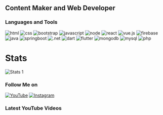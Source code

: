 ## Content Maker and Web Developer

### Languages and Tools

<img alt="html" src="https://img.shields.io/badge/html--E34F26?logo=html5&amp;style=flat-square">
<img alt="css" src="https://img.shields.io/badge/css--3850AE?logo=css3&logoColor=264DE4&amp;style=flat-square">
<img alt="bootstrap" src="https://img.shields.io/badge/bootstrap--563D7C?logo=bootstrap&logoColor=563D7C&amp;style=flat-square">
<img alt="javascript" src="https://img.shields.io/badge/javascript--F7DF1E?logo=javascript&amp;style=flat-square">
<img alt="node" src="https://img.shields.io/badge/node--339933?logo=nodedotjs&amp;style=flat-square">
<img alt="react" src="https://img.shields.io/badge/react--61DAFB?logo=react&amp;style=flat-square">
<img alt="vue.js" src="https://img.shields.io/badge/vue.js--4FC08D?logo=vuedotjs&amp;style=flat-square">
<img alt="firebase" src="https://img.shields.io/badge/firebase--FFCA28?logo=firebase&amp;style=flat-square">
<img alt="java" src="https://img.shields.io/badge/java--FFAA2D?logo=java&logoColor=FFAA2D&amp;style=flat-square">
<img alt="springboot" src="https://img.shields.io/badge/spring--6DB33F?logo=spring&amp;style=flat-square">
<img alt=".net" src="https://img.shields.io/badge/framework--CDCDCD?logo=.net&amp;style=flat-square">
<img alt="dart" src="https://img.shields.io/badge/dart--097CDB?logo=dart&logoColor=097CDB&amp;style=flat-square">
<img alt="flutter" src="https://img.shields.io/badge/flutter--47C5FB?logo=flutter&logoColor=47C5FB&amp;style=flat-square">
<img alt="mongodb" src="https://img.shields.io/badge/mongodb--47A248?logo=mongodb&amp;style=flat-square">
<img alt="mysql" src="https://img.shields.io/badge/mysql--blue?logo=mysql&amp;style=flat-square">
<img alt="php" src="https://img.shields.io/badge/php--666885?logo=php&amp;style=flat-square">

# Stats

![Stats 1](https://github-readme-stats.vercel.app/api?username=nekitExclyusiw&show_icons=true)

### Follow Me on

[![YouTube](https://img.shields.io/badge/Youtube--FF0000?logo=youtube&logoColor=FF0000&amp;style=flat-square)](https://www.youtube.com/channel/UCtMAGrjxTdYOeMBi5HIUjsA)
[![Instagram](https://img.shields.io/badge/Instagram--E1306C?logo=instagram&logoColor=E1306C&amp;style=flat-square)](https://www.instagram.com/kabarma_official)
<!-- [![Telegram](https://img.shields.io/badge/Telegram--blue?logo=telegram&logoColor=27A0D9&amp;style=flat-square)](README.md) -->
<!-- [![Vkontakte](https://img.shields.io/badge/-Vkontakte-090909?style=for-the-badge&logo=Vk&logoColor=4F7DB3)](https://vk.com/kabarma)
[![Twitter](https://img.shields.io/badge/-Twitter-090909?style=for-the-badge&logo=Twitter&logoColor=1C9DEB)](https://twitter.com/alexeyshpavda)
[![Facebook](https://img.shields.io/badge/-Facebook-090909?style=for-the-badge&logo=Facebook&logoColor=1195F5)](https://www.facebook.com/alexeyshpavda) -->

<!-- <img alt="html" src="https://img.shields.io/badge/html--orange?logo=html5&amp;style=flat-square">
<img alt="css" src="https://img.shields.io/badge/css--blue?logo=css3&logoColor=264DE4&amp;style=flat-square">
<img alt="bootstrap" src="https://img.shields.io/badge/bootstrap--563D7C?logo=bootstrap&logoColor=563D7C&amp;style=flat-square">
<img alt="javascript" src="https://img.shields.io/badge/javascript--yellow?logo=javascript&amp;style=flat-square">
<img alt="node" src="https://img.shields.io/badge/node--lightgreen?logo=nodedotjs&amp;style=flat-square">
<img alt="react" src="https://img.shields.io/badge/react--informational?logo=react&amp;style=flat-square">
<img alt="vue.js" src="https://img.shields.io/badge/vue.js--green?logo=vuedotjs&amp;style=flat-square">
<img alt="firebase" src="https://img.shields.io/badge/firebase--yellowgreen?logo=firebase&amp;style=flat-square">
<img alt="java" src="https://img.shields.io/badge/java--lightgrey?logo=java&amp;style=flat-square">
<img alt="springboot" src="https://img.shields.io/badge/spring--green?logo=spring&amp;style=flat-square">
<img alt=".net" src="https://img.shields.io/badge/framework--blueviolet?logo=.net&amp;style=flat-square">
<img alt="dart" src="https://img.shields.io/badge/dart--blue?logo=dart&logoColor=097CDB&amp;style=flat-square">
<img alt="flutter" src="https://img.shields.io/badge/flutter--skyblue?logo=flutter&logoColor=47C5FB&amp;style=flat-square">
<img alt="mongodb" src="https://img.shields.io/badge/mongodb--default?logo=mongodb&amp;style=flat-square">
<img alt="postgresql" src="https://img.shields.io/badge/postgresql--lightgrey?logo=postgresql&amp;style=flat-square"> -->
### Latest YouTube Videos
<!-- YOUTUBE:START -->
<!-- YOUTUBE:END -->